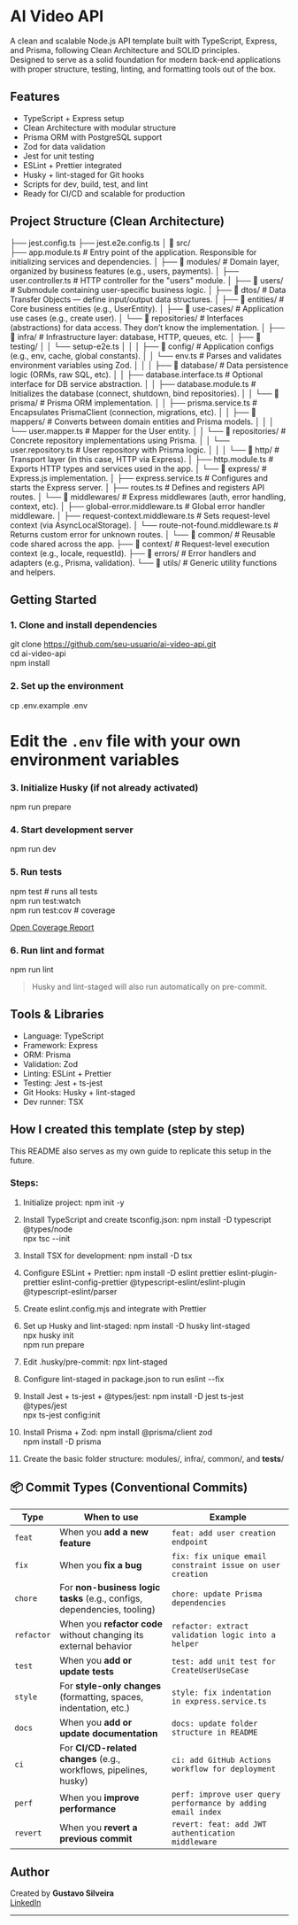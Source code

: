 # AI Video API

A clean and scalable Node.js API template built with TypeScript, Express, and Prisma, following Clean Architecture and SOLID principles.  
Designed to serve as a solid foundation for modern back-end applications with proper structure, testing, linting, and formatting tools out of the box.

## Features

- TypeScript + Express setup
- Clean Architecture with modular structure
- Prisma ORM with PostgreSQL support
- Zod for data validation
- Jest for unit testing
- ESLint + Prettier integrated
- Husky + lint-staged for Git hooks
- Scripts for dev, build, test, and lint
- Ready for CI/CD and scalable for production

## Project Structure (Clean Architecture)

<!-- prettier-ignore-start -->

├── jest.config.ts
├── jest.e2e.config.ts
│
📁 src/  
├── app.module.ts                         # Entry point of the application. Responsible for initializing services and dependencies.
│
├── 📁 modules/                           # Domain layer, organized by business features (e.g., users, payments).
│   ├── user.controller.ts                # HTTP controller for the "users" module.
│   ├── 📁 users/                          # Submodule containing user-specific business logic.
│   ├── 📁 dtos/                           # Data Transfer Objects — define input/output data structures.
│   ├── 📁 entities/                       # Core business entities (e.g., UserEntity).
│   ├── 📁 use-cases/                      # Application use cases (e.g., create user).
│   └── 📁 repositories/                   # Interfaces (abstractions) for data access. They don’t know the implementation.
│
├── 📁 infra/                             # Infrastructure layer: database, HTTP, queues, etc.
│   ├── 📁 testing/ 
│   │   └── setup-e2e.ts 
│   │
│   ├── 📁 config/                         # Application configs (e.g., env, cache, global constants).
│   │   └── env.ts                         # Parses and validates environment variables using Zod.
│   │
│   ├── 📁 database/                       # Data persistence logic (ORMs, raw SQL, etc).
│   │   ├── database.interface.ts          # Optional interface for DB service abstraction.
│   │   ├── database.module.ts             # Initializes the database (connect, shutdown, bind repositories).
│   │   └── 📁 prisma/                     # Prisma ORM implementation.
│   │       ├── prisma.service.ts          # Encapsulates PrismaClient (connection, migrations, etc).
│   │       ├── 📁 mappers/                # Converts between domain entities and Prisma models.
│   │       │   └── user.mapper.ts         # Mapper for the User entity.
│   │       └── 📁 repositories/           # Concrete repository implementations using Prisma.
│   │           └── user.repository.ts     # User repository with Prisma logic.
│   │
│   └── 📁 http/                           # Transport layer (in this case, HTTP via Express).
│       ├── http.module.ts                 # Exports HTTP types and services used in the app.
│       └── 📁 express/                    # Express.js implementation.
│           ├── express.service.ts         # Configures and starts the Express server.
│           ├── routes.ts                  # Defines and registers API routes.
│           └── 📁 middlewares/            # Express middlewares (auth, error handling, context, etc).
│               ├── global-error.middleware.ts     # Global error handler middleware.
│               ├── request-context.middleware.ts  # Sets request-level context (via AsyncLocalStorage).
│               └── route-not-found.middleware.ts  # Returns custom error for unknown routes.
│
└── 📁 common/                             # Reusable code shared across the app.
    ├── 📁 context/                        # Request-level execution context (e.g., locale, requestId).
    ├── 📁 errors/                         # Error handlers and adapters (e.g., Prisma, validation).
    └── 📁 utils/                          # Generic utility functions and helpers.

<!-- prettier-ignore-end -->

## Getting Started

### 1. Clone and install dependencies

git clone https://github.com/seu-usuario/ai-video-api.git  
cd ai-video-api  
npm install

### 2. Set up the environment

cp .env.example .env

# Edit the `.env` file with your own environment variables

### 3. Initialize Husky (if not already activated)

npm run prepare

### 4. Start development server

npm run dev

### 5. Run tests

npm test # runs all tests  
npm run test:watch  
npm run test:cov # coverage

[Open Coverage Report](http://localhost:5500/coverage/lcov-report/index.html)

### 6. Run lint and format

npm run lint

> Husky and lint-staged will also run automatically on pre-commit.

## Tools & Libraries

- Language: TypeScript
- Framework: Express
- ORM: Prisma
- Validation: Zod
- Linting: ESLint + Prettier
- Testing: Jest + ts-jest
- Git Hooks: Husky + lint-staged
- Dev runner: TSX

## How I created this template (step by step)

This README also serves as my own guide to replicate this setup in the future.

### Steps:

1. Initialize project:
   npm init -y

2. Install TypeScript and create tsconfig.json:
   npm install -D typescript @types/node  
   npx tsc --init

3. Install TSX for development:
   npm install -D tsx

4. Configure ESLint + Prettier:
   npm install -D eslint prettier eslint-plugin-prettier eslint-config-prettier @typescript-eslint/eslint-plugin @typescript-eslint/parser

5. Create eslint.config.mjs and integrate with Prettier

6. Set up Husky and lint-staged:
   npm install -D husky lint-staged  
   npx husky init  
   npm run prepare

7. Edit .husky/pre-commit:
   npx lint-staged

8. Configure lint-staged in package.json to run eslint --fix

9. Install Jest + ts-jest + @types/jest:
   npm install -D jest ts-jest @types/jest  
   npx ts-jest config:init

10. Install Prisma + Zod:
    npm install @prisma/client zod  
    npm install -D prisma

11. Create the basic folder structure: modules/, infra/, common/, and **tests**/

## 📦 Commit Types (Conventional Commits)

| Type       | When to use                                                             | Example                                                      |
| ---------- | ----------------------------------------------------------------------- | ------------------------------------------------------------ |
| `feat`     | When you **add a new feature**                                          | `feat: add user creation endpoint`                           |
| `fix`      | When you **fix a bug**                                                  | `fix: fix unique email constraint issue on user creation`    |
| `chore`    | For **non-business logic tasks** (e.g., configs, dependencies, tooling) | `chore: update Prisma dependencies`                          |
| `refactor` | When you **refactor code** without changing its external behavior       | `refactor: extract validation logic into a helper`           |
| `test`     | When you **add or update tests**                                        | `test: add unit test for CreateUserUseCase`                  |
| `style`    | For **style-only changes** (formatting, spaces, indentation, etc.)      | `style: fix indentation in express.service.ts`               |
| `docs`     | When you **add or update documentation**                                | `docs: update folder structure in README`                    |
| `ci`       | For **CI/CD-related changes** (e.g., workflows, pipelines, husky)       | `ci: add GitHub Actions workflow for deployment`             |
| `perf`     | When you **improve performance**                                        | `perf: improve user query performance by adding email index` |
| `revert`   | When you **revert a previous commit**                                   | `revert: feat: add JWT authentication middleware`            |

## Author

Created by **Gustavo Silveira** <br/>
[LinkedIn](https://www.linkedin.com/in/gustavo-silveira-06601b57/)

---
